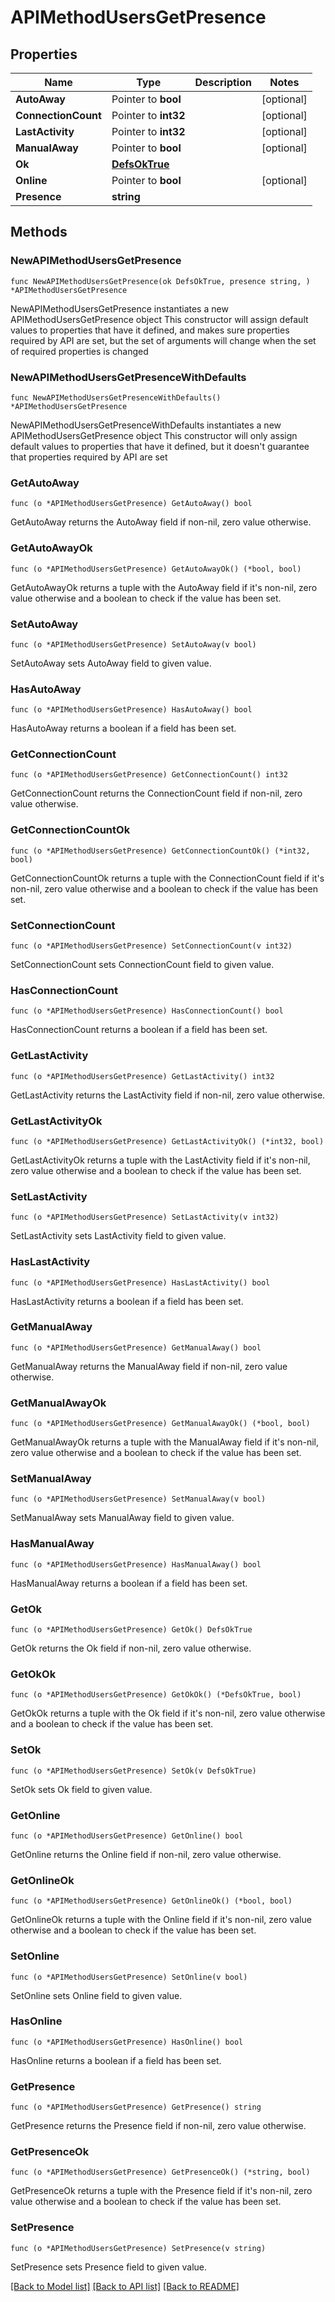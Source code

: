 # APIMethodUsersGetPresence

## Properties

Name | Type | Description | Notes
------------ | ------------- | ------------- | -------------
**AutoAway** | Pointer to **bool** |  | [optional] 
**ConnectionCount** | Pointer to **int32** |  | [optional] 
**LastActivity** | Pointer to **int32** |  | [optional] 
**ManualAway** | Pointer to **bool** |  | [optional] 
**Ok** | [**DefsOkTrue**](DefsOkTrue.md) |  | 
**Online** | Pointer to **bool** |  | [optional] 
**Presence** | **string** |  | 

## Methods

### NewAPIMethodUsersGetPresence

`func NewAPIMethodUsersGetPresence(ok DefsOkTrue, presence string, ) *APIMethodUsersGetPresence`

NewAPIMethodUsersGetPresence instantiates a new APIMethodUsersGetPresence object
This constructor will assign default values to properties that have it defined,
and makes sure properties required by API are set, but the set of arguments
will change when the set of required properties is changed

### NewAPIMethodUsersGetPresenceWithDefaults

`func NewAPIMethodUsersGetPresenceWithDefaults() *APIMethodUsersGetPresence`

NewAPIMethodUsersGetPresenceWithDefaults instantiates a new APIMethodUsersGetPresence object
This constructor will only assign default values to properties that have it defined,
but it doesn't guarantee that properties required by API are set

### GetAutoAway

`func (o *APIMethodUsersGetPresence) GetAutoAway() bool`

GetAutoAway returns the AutoAway field if non-nil, zero value otherwise.

### GetAutoAwayOk

`func (o *APIMethodUsersGetPresence) GetAutoAwayOk() (*bool, bool)`

GetAutoAwayOk returns a tuple with the AutoAway field if it's non-nil, zero value otherwise
and a boolean to check if the value has been set.

### SetAutoAway

`func (o *APIMethodUsersGetPresence) SetAutoAway(v bool)`

SetAutoAway sets AutoAway field to given value.

### HasAutoAway

`func (o *APIMethodUsersGetPresence) HasAutoAway() bool`

HasAutoAway returns a boolean if a field has been set.

### GetConnectionCount

`func (o *APIMethodUsersGetPresence) GetConnectionCount() int32`

GetConnectionCount returns the ConnectionCount field if non-nil, zero value otherwise.

### GetConnectionCountOk

`func (o *APIMethodUsersGetPresence) GetConnectionCountOk() (*int32, bool)`

GetConnectionCountOk returns a tuple with the ConnectionCount field if it's non-nil, zero value otherwise
and a boolean to check if the value has been set.

### SetConnectionCount

`func (o *APIMethodUsersGetPresence) SetConnectionCount(v int32)`

SetConnectionCount sets ConnectionCount field to given value.

### HasConnectionCount

`func (o *APIMethodUsersGetPresence) HasConnectionCount() bool`

HasConnectionCount returns a boolean if a field has been set.

### GetLastActivity

`func (o *APIMethodUsersGetPresence) GetLastActivity() int32`

GetLastActivity returns the LastActivity field if non-nil, zero value otherwise.

### GetLastActivityOk

`func (o *APIMethodUsersGetPresence) GetLastActivityOk() (*int32, bool)`

GetLastActivityOk returns a tuple with the LastActivity field if it's non-nil, zero value otherwise
and a boolean to check if the value has been set.

### SetLastActivity

`func (o *APIMethodUsersGetPresence) SetLastActivity(v int32)`

SetLastActivity sets LastActivity field to given value.

### HasLastActivity

`func (o *APIMethodUsersGetPresence) HasLastActivity() bool`

HasLastActivity returns a boolean if a field has been set.

### GetManualAway

`func (o *APIMethodUsersGetPresence) GetManualAway() bool`

GetManualAway returns the ManualAway field if non-nil, zero value otherwise.

### GetManualAwayOk

`func (o *APIMethodUsersGetPresence) GetManualAwayOk() (*bool, bool)`

GetManualAwayOk returns a tuple with the ManualAway field if it's non-nil, zero value otherwise
and a boolean to check if the value has been set.

### SetManualAway

`func (o *APIMethodUsersGetPresence) SetManualAway(v bool)`

SetManualAway sets ManualAway field to given value.

### HasManualAway

`func (o *APIMethodUsersGetPresence) HasManualAway() bool`

HasManualAway returns a boolean if a field has been set.

### GetOk

`func (o *APIMethodUsersGetPresence) GetOk() DefsOkTrue`

GetOk returns the Ok field if non-nil, zero value otherwise.

### GetOkOk

`func (o *APIMethodUsersGetPresence) GetOkOk() (*DefsOkTrue, bool)`

GetOkOk returns a tuple with the Ok field if it's non-nil, zero value otherwise
and a boolean to check if the value has been set.

### SetOk

`func (o *APIMethodUsersGetPresence) SetOk(v DefsOkTrue)`

SetOk sets Ok field to given value.


### GetOnline

`func (o *APIMethodUsersGetPresence) GetOnline() bool`

GetOnline returns the Online field if non-nil, zero value otherwise.

### GetOnlineOk

`func (o *APIMethodUsersGetPresence) GetOnlineOk() (*bool, bool)`

GetOnlineOk returns a tuple with the Online field if it's non-nil, zero value otherwise
and a boolean to check if the value has been set.

### SetOnline

`func (o *APIMethodUsersGetPresence) SetOnline(v bool)`

SetOnline sets Online field to given value.

### HasOnline

`func (o *APIMethodUsersGetPresence) HasOnline() bool`

HasOnline returns a boolean if a field has been set.

### GetPresence

`func (o *APIMethodUsersGetPresence) GetPresence() string`

GetPresence returns the Presence field if non-nil, zero value otherwise.

### GetPresenceOk

`func (o *APIMethodUsersGetPresence) GetPresenceOk() (*string, bool)`

GetPresenceOk returns a tuple with the Presence field if it's non-nil, zero value otherwise
and a boolean to check if the value has been set.

### SetPresence

`func (o *APIMethodUsersGetPresence) SetPresence(v string)`

SetPresence sets Presence field to given value.



[[Back to Model list]](../README.md#documentation-for-models) [[Back to API list]](../README.md#documentation-for-api-endpoints) [[Back to README]](../README.md)


